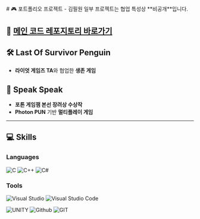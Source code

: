 <div align="left">
# 🎮 포트폴리오 프로젝트 - 김필원  
일부 프로젝트는 협업 특성상 **비공개**입니다.  

🔗 [**메인 코드 레포지토리 바로가기**](https://github.com/Develowonn/Portfolio_Codes)
---

## 🛠 Last Of Survivor Penguin

- **라이엇 게임즈 TA**와 협업한 **생존 게임**

## 🎤 Speak Speak

- **포톤 게임잼 본선 장려상 수상작**  
- **Photon PUN** 기반 **멀티플레이 게임**
---

## 💻 Skills

### Languages
<div align="bottom">
  
![C](https://img.shields.io/badge/C-00599C?style=for-the-badge&logo=c&logoColor=white)
![C++](https://img.shields.io/badge/C%2B%2B-00599C?style=for-the-badge&logo=c%2B%2B&logoColor=white)
![C#](https://img.shields.io/badge/C%23-239120?style=for-the-badge&logo=c-sharp&logoColor=white)
<!--![Java](https://img.shields.io/badge/Java-ED8B00?style=for-the-badge&logo=openjdk&logoColor=white)-->
  
### Tools
<div align="bottom">

![Visual Studio](https://img.shields.io/badge/Visual_Studio-5C2D91?style=for-the-badge&logo=visual%20studio&logoColor=white)
![Visual Studio Code](https://img.shields.io/badge/Visual_Studio_Code-0078D4?style=for-the-badge&logo=visual%20studio%20code&logoColor=white)
<!--![IntelliJ_IDEA](https://img.shields.io/badge/IntelliJ_IDEA-000000.svg?style=for-the-badge&logo=intellij-idea&logoColor=white) </br>-->
![UNITY](https://img.shields.io/badge/Unity-100000?style=for-the-badge&logo=unity&logoColor=white)
![Github](https://img.shields.io/badge/GitHub-100000?style=for-the-badge&logo=github&logoColor=whit)
![GIT](https://img.shields.io/badge/GIT-E44C30?style=for-the-badge&logo=git&logoColor=white)








